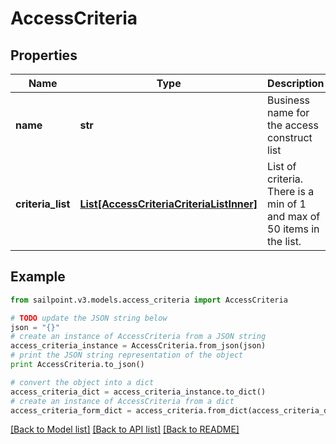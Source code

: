 # AccessCriteria


## Properties

Name | Type | Description | Notes
------------ | ------------- | ------------- | -------------
**name** | **str** | Business name for the access construct list | [optional] 
**criteria_list** | [**List[AccessCriteriaCriteriaListInner]**](AccessCriteriaCriteriaListInner.md) | List of criteria. There is a min of 1 and max of 50 items in the list. | [optional] 

## Example

```python
from sailpoint.v3.models.access_criteria import AccessCriteria

# TODO update the JSON string below
json = "{}"
# create an instance of AccessCriteria from a JSON string
access_criteria_instance = AccessCriteria.from_json(json)
# print the JSON string representation of the object
print AccessCriteria.to_json()

# convert the object into a dict
access_criteria_dict = access_criteria_instance.to_dict()
# create an instance of AccessCriteria from a dict
access_criteria_form_dict = access_criteria.from_dict(access_criteria_dict)
```
[[Back to Model list]](../README.md#documentation-for-models) [[Back to API list]](../README.md#documentation-for-api-endpoints) [[Back to README]](../README.md)


